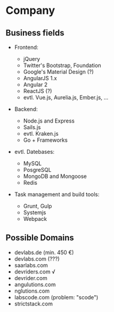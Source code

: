 Company
=======

Business fields
---------------

* Frontend:
  * jQuery
  * Twitter's Bootstrap, Foundation
  * Google's Material Design (?)
  * AngularJS 1.x
  * Angular 2
  * ReactJS (?)
  * evtl. Vue.js, Aurelia.js, Ember.js, ...

* Backend:
  * Node.js and Express
  * Sails.js
  * evtl. Kraken.js
  * Go + Frameworks

* evtl. Datebases:
  * MySQL
  * PosgreSQL
  * MongoDB and Mongoose
  * Redis

* Task management and build tools:
  * Grunt, Gulp
  * Systemjs
  * Webpack


Possible Domains
----------------

* devlabs.de (min. 450 €)
* devlabs.com (???)
* saarlabs.com
* devriders.com √
* devrider.com
* angulutions.com
* nglutions.com
* labscode.com (problem: "scode")
* strictstack.com
